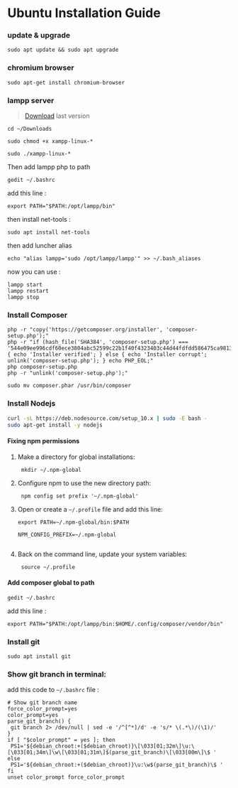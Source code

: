 
# Ubuntu Installation Guide

### update & upgrade

```
sudo apt update && sudo apt upgrade
```

### chromium browser
```
sudo apt-get install chromium-browser
```

### lampp server 
> [Download](https://www.apachefriends.org/download.html)  last version
```
cd ~/Downloads

sudo chmod +x xampp-linux-*

sudo ./xampp-linux-*
```
Then add lampp php to path 
```
gedit ~/.bashrc
```
add this line :
```
export PATH="$PATH:/opt/lampp/bin"
```
then install net-tools :
```
sudo apt install net-tools
```
then add luncher alias 
```
echo "alias lampp='sudo /opt/lampp/lampp'" >> ~/.bash_aliases
```
now you can use :
```
lampp start
lampp restart
lampp stop
```

### Install Composer
```
php -r "copy('https://getcomposer.org/installer', 'composer-setup.php');"
php -r "if (hash_file('SHA384', 'composer-setup.php') === '544e09ee996cdf60ece3804abc52599c22b1f40f4323403c44d44fdfdd586475ca9813a858088ffbc1f233e9b180f061') { echo 'Installer verified'; } else { echo 'Installer corrupt'; unlink('composer-setup.php'); } echo PHP_EOL;"
php composer-setup.php
php -r "unlink('composer-setup.php');"

sudo mv composer.phar /usr/bin/composer
```

### Install Nodejs
```bash
curl -sL https://deb.nodesource.com/setup_10.x | sudo -E bash -
sudo apt-get install -y nodejs
```
#### Fixing npm permissions
1.  Make a directory for global installations:
    
    ```
     mkdir ~/.npm-global
    
    ```
    
2.  Configure npm to use the new directory path:
    
    ```
     npm config set prefix '~/.npm-global'
    
    ```
    
3.  Open or create a  `~/.profile`  file and add this line:
    
	```
	export PATH=~/.npm-global/bin:$PATH
	     
	NPM_CONFIG_PREFIX=~/.npm-global
	    
	```
    
4.  Back on the command line, update your system variables:
    
    ```
     source ~/.profile
    
    ```

#### Add composer global to path
```
gedit ~/.bashrc
```
add this line :
```
export PATH="$PATH:/opt/lampp/bin:$HOME/.config/composer/vendor/bin"
```

### Install git
```
sudo apt install git
```

### Show git branch in terminal:
add this code to `~/.bashrc` file :
```
# Show git branch name
force_color_prompt=yes
color_prompt=yes
parse_git_branch() {
 git branch 2> /dev/null | sed -e '/^[^*]/d' -e 's/* \(.*\)/(\1)/'
}
if [ "$color_prompt" = yes ]; then
 PS1='${debian_chroot:+($debian_chroot)}\[\033[01;32m\]\u:\[\033[01;34m\]\w\[\033[01;31m\]$(parse_git_branch)\[\033[00m\]\$ '
else
 PS1='${debian_chroot:+($debian_chroot)}\u:\w$(parse_git_branch)\$ '
fi
unset color_prompt force_color_prompt
```
